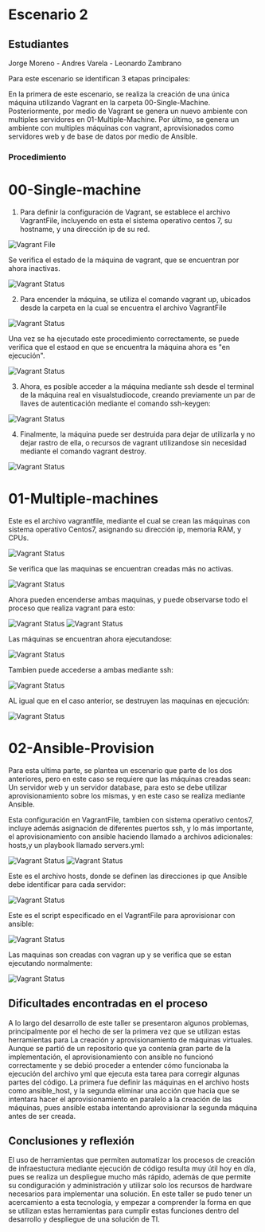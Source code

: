 # Escenario 2
## Estudiantes
Jorge Moreno - Andres Varela - Leonardo Zambrano

Para este escenario se identifican 3 etapas principales:

En la primera de este escenario, se realiza la creación de una única máquina utilizando Vagrant en la carpeta 00-Single-Machine. Posteriormente, por medio de Vagrant se genera un nuevo ambiente con multiples servidores en 01-Multiple-Machine. Por último, se genera un ambiente con multiples máquinas con vagrant, aprovisionados como servidores web y de base de datos por medio de Ansible.

### Procedimiento
# 00-Single-machine
1. Para definir la configuración de Vagrant, se establece el archivo VagrantFile, incluyendo en esta el sistema operativo centos 7, su hostname, y una dirección ip de su red.

![Vagrant File](/images/00-VagrantFile.PNG)

Se verifica el estado de la máquina de vagrant, que se encuentran por ahora inactivas.

![Vagrant Status](/images/00-vagrantstatusapagada.PNG)

2. Para encender la máquina, se utiliza el comando vagrant up, ubicados desde la carpeta en la cual se encuentra el archivo VagrantFile

![Vagrant Status](/images/00-vagrantup.PNG)

Una vez se ha ejecutado este procedimiento correctamente, se puede verifica que el estaod en que se encuentra la máquina ahora es "en ejecución".

![Vagrant Status](/images/00-vagrantstatusprendida.PNG)

3. Ahora, es posible acceder a la máquina mediante ssh desde el terminal de la máquina real en visualstudiocode, creando previamente un par de llaves de autenticación mediante el comando ssh-keygen:

![Vagrant Status](/images/00-vagrantssh.PNG)

4. Finalmente, la máquina puede ser destruida para dejar de utilizarla y no dejar rastro de ella, o recursos de vagrant utilizandose sin necesidad mediante el comando vagrant destroy.

![Vagrant Status](/images/00-vagrantdestroy.PNG)

# 01-Multiple-machines

Este es el archivo vagrantfile, mediante el cual se crean las máquinas con sistema operativo Centos7, asignando su dirección ip, memoria RAM, y CPUs.

![Vagrant Status](/images/01-vagrantfile.PNG)

Se verifica que las maquinas se encuentran creadas más no activas.

![Vagrant Status](/images/01-vagrantstatusapagadas.PNG)

 Ahora pueden encenderse ambas maquinas, y puede observarse todo el proceso que realiza vagrant para esto:
 
![Vagrant Status](/images/01-vagrantupa.PNG)
![Vagrant Status](/images/01-vagrantupb.PNG)

Las máquinas se encuentran ahora ejecutandose:

![Vagrant Status](/images/01-vagrantstatusprendidas.PNG)

Tambien puede accederse a ambas mediante ssh:

![Vagrant Status](/images/01-vagrantssh.PNG)

AL igual que en el caso anterior, se destruyen las maquinas en ejecución:

![Vagrant Status](/images/01-vagrantdestroy.PNG)

# 02-Ansible-Provision

Para esta ultima parte, se plantea un escenario que parte de los dos anteriores, pero en este caso se requiere que las máquinas creadas sean: Un servidor web y un servidor database, para esto se debe utilizar aprovisionamiento sobre los mismas, y en este caso se realiza mediante Ansible.

Esta configuración en VagrantFile, tambien con sistema operativo centos7, incluye además asignación de diferentes puertos ssh, y lo más importante, el aprovisionamiento con ansible haciendo llamado a archivos adicionales: hosts,y un playbook llamado servers.yml:

![Vagrant Status](/images/02-vagrantfilepartea.PNG)
![Vagrant Status](/images/02-vagrantfileparteb.PNG)

Este es el archivo hosts, donde se definen las direcciones ip que Ansible debe identificar para cada servidor:

![Vagrant Status](/images/02-hosts.PNG)

Este es el script especificado en el VagrantFile para aprovisionar con ansible:

![Vagrant Status](/images/02-playbookservers.PNG)

Las maquinas son creadas con vagran up y se verifica que se estan ejecutando normalmente:

![Vagrant Status](/images/02-vagrantstatusprendidas.PNG)

## Dificultades encontradas en el proceso

A lo largo del desarrollo de este taller se presentaron algunos problemas, principalmente por el hecho de ser la primera vez que se utilizan estas herramientas para La creación y aprovisionamiento de máquinas virtuales. Aunque se partió de un repositorio que ya contenía gran parte de la implementación, el aprovisionamiento con ansible no funcionó correctamente y se debió proceder a entender cómo funcionaba la ejecución del archivo yml que ejecuta esta tarea para corregir algunas partes del código. La primera fue definir las máquinas en el archivo hosts como ansible_host, y la segunda eliminar una acción que hacia que se intentara hacer el aprovisionamiento en paralelo a la creación de las máquinas, pues ansible estaba intentando aprovisionar la segunda máquina antes de ser creada.

## Conclusiones y reflexión

El uso de herramientas que permiten automatizar los procesos de creación de infraestuctura mediante ejecución de código resulta muy útil hoy en día, pues se realiza un despliegue mucho más rápido, además de que permite su condiguración y administración y utilizar solo los recursos de hardware necesarios para implementar una solución. En este taller se pudo tener un acercamiento a esta tecnología, y empezar a comprender la forma en que se utilizan estas herramientas para cumplir estas funciones dentro del desarrollo y despliegue de una solución de TI.
